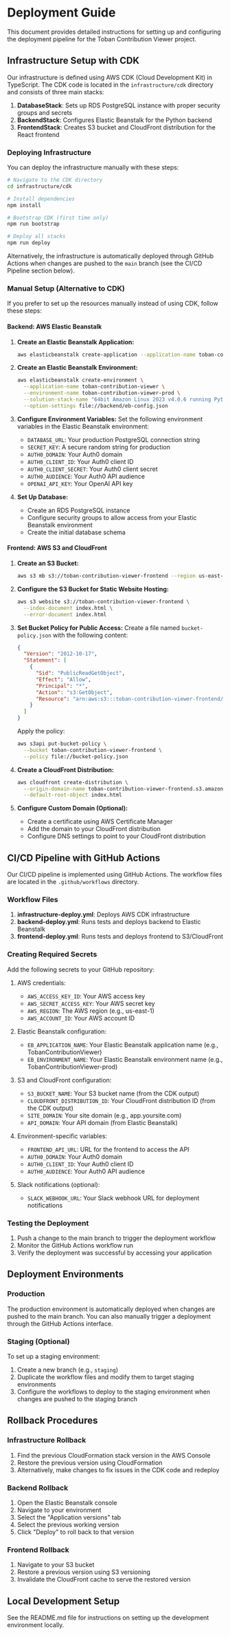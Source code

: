 # Deployment Guide

This document provides detailed instructions for setting up and configuring the deployment pipeline for the Toban Contribution Viewer project.

## Infrastructure Setup with CDK

Our infrastructure is defined using AWS CDK (Cloud Development Kit) in TypeScript. The CDK code is located in the `infrastructure/cdk` directory and consists of three main stacks:

1. **DatabaseStack**: Sets up RDS PostgreSQL instance with proper security groups and secrets
2. **BackendStack**: Configures Elastic Beanstalk for the Python backend
3. **FrontendStack**: Creates S3 bucket and CloudFront distribution for the React frontend

### Deploying Infrastructure

You can deploy the infrastructure manually with these steps:

```bash
# Navigate to the CDK directory
cd infrastructure/cdk

# Install dependencies
npm install

# Bootstrap CDK (first time only)
npm run bootstrap

# Deploy all stacks
npm run deploy
```

Alternatively, the infrastructure is automatically deployed through GitHub Actions when changes are pushed to the `main` branch (see the CI/CD Pipeline section below).

### Manual Setup (Alternative to CDK)

If you prefer to set up the resources manually instead of using CDK, follow these steps:

#### Backend: AWS Elastic Beanstalk

1. **Create an Elastic Beanstalk Application:**
   ```bash
   aws elasticbeanstalk create-application --application-name toban-contribution-viewer
   ```

2. **Create an Elastic Beanstalk Environment:**
   ```bash
   aws elasticbeanstalk create-environment \
     --application-name toban-contribution-viewer \
     --environment-name toban-contribution-viewer-prod \
     --solution-stack-name "64bit Amazon Linux 2023 v4.0.6 running Python 3.12" \
     --option-settings file://backend/eb-config.json
   ```

3. **Configure Environment Variables:**
   Set the following environment variables in the Elastic Beanstalk environment:
   - `DATABASE_URL`: Your production PostgreSQL connection string
   - `SECRET_KEY`: A secure random string for production
   - `AUTH0_DOMAIN`: Your Auth0 domain
   - `AUTH0_CLIENT_ID`: Your Auth0 client ID
   - `AUTH0_CLIENT_SECRET`: Your Auth0 client secret
   - `AUTH0_AUDIENCE`: Your Auth0 API audience
   - `OPENAI_API_KEY`: Your OpenAI API key

4. **Set Up Database:**
   - Create an RDS PostgreSQL instance
   - Configure security groups to allow access from your Elastic Beanstalk environment
   - Create the initial database schema

#### Frontend: AWS S3 and CloudFront

1. **Create an S3 Bucket:**
   ```bash
   aws s3 mb s3://toban-contribution-viewer-frontend --region us-east-1
   ```

2. **Configure the S3 Bucket for Static Website Hosting:**
   ```bash
   aws s3 website s3://toban-contribution-viewer-frontend \
     --index-document index.html \
     --error-document index.html
   ```

3. **Set Bucket Policy for Public Access:**
   Create a file named `bucket-policy.json` with the following content:
   ```json
   {
     "Version": "2012-10-17",
     "Statement": [
       {
         "Sid": "PublicReadGetObject",
         "Effect": "Allow",
         "Principal": "*",
         "Action": "s3:GetObject",
         "Resource": "arn:aws:s3:::toban-contribution-viewer-frontend/*"
       }
     ]
   }
   ```
   Apply the policy:
   ```bash
   aws s3api put-bucket-policy \
     --bucket toban-contribution-viewer-frontend \
     --policy file://bucket-policy.json
   ```

4. **Create a CloudFront Distribution:**
   ```bash
   aws cloudfront create-distribution \
     --origin-domain-name toban-contribution-viewer-frontend.s3.amazonaws.com \
     --default-root-object index.html
   ```

5. **Configure Custom Domain (Optional):**
   - Create a certificate using AWS Certificate Manager
   - Add the domain to your CloudFront distribution
   - Configure DNS settings to point to your CloudFront distribution

## CI/CD Pipeline with GitHub Actions

Our CI/CD pipeline is implemented using GitHub Actions. The workflow files are located in the `.github/workflows` directory.

### Workflow Files

1. **infrastructure-deploy.yml**: Deploys AWS CDK infrastructure
2. **backend-deploy.yml**: Runs tests and deploys backend to Elastic Beanstalk
3. **frontend-deploy.yml**: Runs tests and deploys frontend to S3/CloudFront

### Creating Required Secrets

Add the following secrets to your GitHub repository:

1. AWS credentials:
   - `AWS_ACCESS_KEY_ID`: Your AWS access key
   - `AWS_SECRET_ACCESS_KEY`: Your AWS secret key
   - `AWS_REGION`: The AWS region (e.g., us-east-1)
   - `AWS_ACCOUNT_ID`: Your AWS account ID

2. Elastic Beanstalk configuration:
   - `EB_APPLICATION_NAME`: Your Elastic Beanstalk application name (e.g., TobanContributionViewer)
   - `EB_ENVIRONMENT_NAME`: Your Elastic Beanstalk environment name (e.g., TobanContributionViewer-prod)

3. S3 and CloudFront configuration:
   - `S3_BUCKET_NAME`: Your S3 bucket name (from the CDK output)
   - `CLOUDFRONT_DISTRIBUTION_ID`: Your CloudFront distribution ID (from the CDK output)
   - `SITE_DOMAIN`: Your site domain (e.g., app.yoursite.com)
   - `API_DOMAIN`: Your API domain (from Elastic Beanstalk)

4. Environment-specific variables:
   - `FRONTEND_API_URL`: URL for the frontend to access the API
   - `AUTH0_DOMAIN`: Your Auth0 domain
   - `AUTH0_CLIENT_ID`: Your Auth0 client ID
   - `AUTH0_AUDIENCE`: Your Auth0 API audience

5. Slack notifications (optional):
   - `SLACK_WEBHOOK_URL`: Your Slack webhook URL for deployment notifications

### Testing the Deployment

1. Push a change to the main branch to trigger the deployment workflow
2. Monitor the GitHub Actions workflow run
3. Verify the deployment was successful by accessing your application

## Deployment Environments

### Production

The production environment is automatically deployed when changes are pushed to the main branch. You can also manually trigger a deployment through the GitHub Actions interface.

### Staging (Optional)

To set up a staging environment:

1. Create a new branch (e.g., `staging`)
2. Duplicate the workflow files and modify them to target staging environments
3. Configure the workflows to deploy to the staging environment when changes are pushed to the staging branch

## Rollback Procedures

### Infrastructure Rollback

1. Find the previous CloudFormation stack version in the AWS Console
2. Restore the previous version using CloudFormation
3. Alternatively, make changes to fix issues in the CDK code and redeploy

### Backend Rollback

1. Open the Elastic Beanstalk console
2. Navigate to your environment
3. Select the "Application versions" tab
4. Select the previous working version
5. Click "Deploy" to roll back to that version

### Frontend Rollback

1. Navigate to your S3 bucket
2. Restore a previous version using S3 versioning
3. Invalidate the CloudFront cache to serve the restored version

## Local Development Setup

See the README.md file for instructions on setting up the development environment locally.
